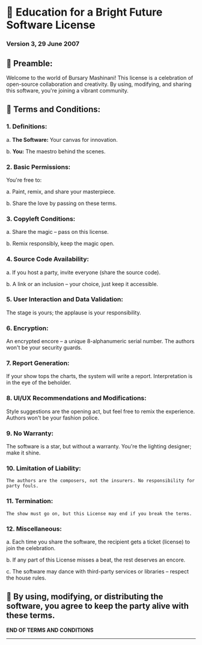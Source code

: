 # 🌈 **Education for a Bright Future** Software License
### Version 3, 29 June 2007

## 🚀 **Preamble:**

Welcome to the world of Bursary Mashinani! This license is a celebration of open-source collaboration and creativity. By using, modifying, and sharing this software, you're joining a vibrant community.

## 🎨 **Terms and Conditions:**

### 1. Definitions:

   a. **The Software:** Your canvas for innovation.

   b. **You:** The maestro behind the scenes.

### 2. Basic Permissions:

   You're free to:

   a. Paint, remix, and share your masterpiece.

   b. Share the love by passing on these terms.

### 3. Copyleft Conditions:

   a. Share the magic – pass on this license.

   b. Remix responsibly, keep the magic open.

### 4. Source Code Availability:

   a. If you host a party, invite everyone (share the source code).

   b. A link or an inclusion – your choice, just keep it accessible.

### 5. User Interaction and Data Validation:

   The stage is yours; the applause is your responsibility.

### 6. Encryption:

   An encrypted encore – a unique 8-alphanumeric serial number. The authors won't be your security guards.

### 7. Report Generation:

   If your show tops the charts, the system will write a report. Interpretation is in the eye of the beholder.

### 8. UI/UX Recommendations and Modifications:

   Style suggestions are the opening act, but feel free to remix the experience. Authors won't be your fashion police.

### 9. No Warranty:

   The software is a star, but without a warranty. You're the lighting designer; make it shine.

### 10. Limitation of Liability:

    The authors are the composers, not the insurers. No responsibility for party fouls.

### 11. Termination:

    The show must go on, but this License may end if you break the terms.

### 12. Miscellaneous:

   a. Each time you share the software, the recipient gets a ticket (license) to join the celebration.

   b. If any part of this License misses a beat, the rest deserves an encore.

   c. The software may dance with third-party services or libraries – respect the house rules.

## 🎉 By using, modifying, or distributing the software, you agree to keep the party alive with these terms.

**END OF TERMS AND CONDITIONS**

---